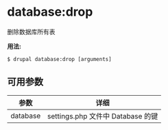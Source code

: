 # database:drop
删除数据库所有表

**用法:**
```
$ drupal database:drop [arguments]
```

## 可用参数
参数 | 详细
---------|-------------
database | settings.php 文件中 Database 的键
